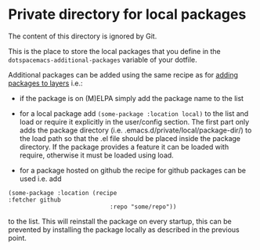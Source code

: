 # Private directory for local packages

The content of this directory is ignored by Git.

This is the place to store the local packages that you define in
the `dotspacemacs-additional-packages` variable of your dotfile.

Additional packages can be added using the same recipe as for [adding packages to layers](https://develop.spacemacs.org/doc/LAYERS.html#packagesel) i.e.:

- if the package is on (M)ELPA simply add the package name to the list

- for a local package add `(some-package :location local)` to the list and load or
  require it explicitly in the user/config section. The first part only adds the
  package directory (i.e. .emacs.d/private/local/package-dir/) to the load path
  so that the .el file should be placed inside the package directory. If the
  package provides a feature it can be loaded with require, otherwise it must be
  loaded using load.

- for a package hosted on github the recipe for github packages can be used i.e. add

```
(some-package :location (recipe
:fetcher github
                             :repo "some/repo"))
```

to the list. This will reinstall the package on every startup, this can be
prevented by installing the package locally as described in the previous point.

